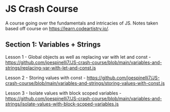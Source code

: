 # JS Crash Course
A course going over the fundamentals and intricacies of JS. Notes taken based off course on https://learn.codeartistry.io/.

## Section 1: Variables + Strings
Lesson 1 - Global objects as well as replacing var with let and const - https://github.com/joespinelli7/JS-crash-course/blob/main/variables-and-strings/replacing-var-with-let-and-const.js

Lesson 2 - Storing values with const - https://github.com/joespinelli7/JS-crash-course/blob/main/variables-and-strings/storing-values-with-const.js

Lesson 3 - Isolate values with block scoped variables - https://github.com/joespinelli7/JS-crash-course/blob/main/variables-and-strings/isolate-values-with-block-scoped-variables.js
